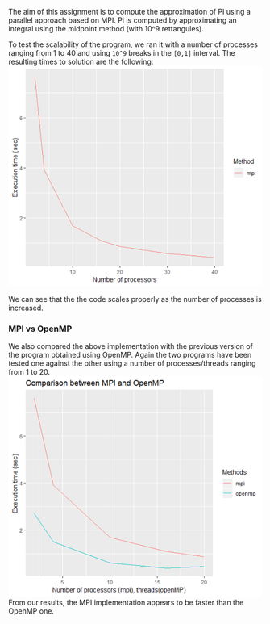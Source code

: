 The aim of this assignment is to compute the approximation of PI using a parallel approach based on MPI. Pi is computed by approximating an integral using the midpoint method (with 10^9 rettangules).

To test the scalability of the program, we ran it with a number of processes
ranging from 1 to 40 and using `10^9` breaks in the `[0,1]` interval.
The resulting times to solution are the following:
![mpi_scaling](risultatiti_mpi.png)

We can see that the the code scales properly as the number of processes is
increased.

### MPI vs OpenMP
We also compared the above implementation with the previous version of the
program obtained using OpenMP. Again the two programs have been tested one against
the other using a number of processes/threads ranging from 1 to 20.
![mpi_vs_openmp](risultati_confronto.png)
From our results, the MPI implementation appears to be faster than the OpenMP
one.
